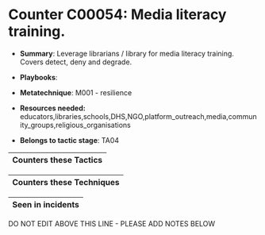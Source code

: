 # Counter C00054: Media literacy training. 

* **Summary**: Leverage librarians / library for media literacy training. Covers detect, deny and degrade.

* **Playbooks**: 

* **Metatechnique**: M001 - resilience

* **Resources needed:** educators,libraries,schools,DHS,NGO,platform_outreach,media,community_groups,religious_organisations

* **Belongs to tactic stage**: TA04


| Counters these Tactics |
| ---------------------- |



| Counters these Techniques |
| ------------------------- |



| Seen in incidents |
| ----------------- |


DO NOT EDIT ABOVE THIS LINE - PLEASE ADD NOTES BELOW